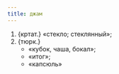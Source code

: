 ```yaml
---
title: джам
---
```


1. {кртат.} «стекло; стеклянный»;
2. {тюрк.}
    * «кубок, чаша, бокал»;
    * «итог»;
    * «капсюль»
